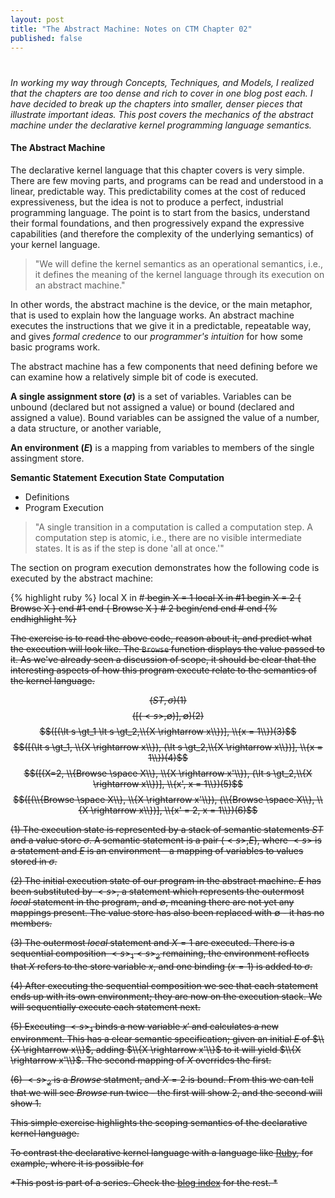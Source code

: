 ```yaml
---
layout: post
title: "The Abstract Machine: Notes on CTM Chapter 02"
published: false
---
```

# 

*In working my way through Concepts, Techniques, and Models, I realized that the chapters are too dense and rich to cover in one blog post each. I have decided to break up the chapters into smaller, denser pieces that illustrate important ideas. This post covers the mechanics of the abstract machine under the declarative kernel programming language semantics.*

#### The Abstract Machine

The declarative kernel language that this chapter covers is very simple. There are few moving parts, and programs can be read and understood in a linear, predictable way. This predictability comes at the cost of reduced expressiveness, but the idea is not to produce a perfect, industrial programming language. The point is to start from the basics, understand their formal foundations, and then progressively expand the expressive capabilities (and therefore the complexity of the underlying semantics) of your kernel language.

> "We will define the kernel semantics as an operational semantics, i.e., it defines the meaning of the kernel language through its execution on an abstract machine."

In other words, the abstract machine is the device, or the main metaphor, that is used to explain how the language works. An abstract machine executes the instructions that we give it in a predictable, repeatable way, and gives _formal credence_ to our _programmer's intuition_ for how some basic programs work.

The abstract machine has a few components that need defining before we can examine how a relatively simple bit of code is executed.

**A single assignment store ($\sigma$)** is a set of variables. Variables can be unbound (declared but not assigned a value) or bound (declared and assigned a value). Bound variables can be assigned the value of a number, a data structure, or another variable,

**An environment ($E$)** is a mapping from variables to members of the single assingment store.

**Semantic Statement**
**Execution State**
**Computation**

* Definitions
* Program Execution

> "A single transition in a computation is called a computation step. A computation step is atomic, i.e., there are no visible intermediate states. It is as if the step is done 'all at once.'"

The section on program execution demonstrates how the following code is executed by the abstract machine:

{% highlight ruby %}
local X in #<s> begin
  X = 1
  local X in #<s>1 begin
    X = 2
    { Browse X }
  end #<s>1 end
  { Browse X } # <s>2 begin/end
end #<s> end
{% endhighlight %}

The exercise is to read the above code, reason about it, and predict what the execution will look like. The `Browse` function displays the value passed to it. As we've already seen a discussion of scope, it should be clear that the interesting aspects of how this program execute relate to the semantics of the kernel language.

$$(ST, \sigma)(1)$$
$$([(\lt s \gt, \emptyset)], \emptyset)(2)$$
$$([(\lt s \gt_1  \lt s \gt_2,\\{X \rightarrow x\\})], \\{x = 1\\})(3)$$
$$([(\lt s \gt_1, \\{X \rightarrow x\\}),  (\lt s \gt_2,\\{X \rightarrow x\\})], \\{x = 1\\})(4)$$
$$([(X=2, \\{Browse \space X\\}, \\{X \rightarrow x'\\}),  (\lt s \gt_2,\\{X \rightarrow x\\})], \\{x', x = 1\\})(5)$$
$$([(\\{Browse \space X\\}, \\{X \rightarrow x'\\}),  (\\{Browse \space X\\}, \\{X \rightarrow x\\})], \\{x' = 2, x = 1\\})(6)$$

$(1)$ The execution state is represented by a stack of semantic statements $ST$ and a value store $\sigma$. A semantic statement is a pair $(\lt s \gt,E)$, where $\lt s \gt$ is a statement and $E$ is an environment - a mapping of variables to values stored in $\sigma$.

$(2)$ The initial execution state of our program in the abstract machine. $E$ has been substituted by $\lt s \gt$, a statement which represents the outermost $local$ statement in the program, and $\emptyset$, meaning there are not yet any mappings present. The value store has also been replaced with $\emptyset$ - it has no members.

$(3)$ The outermost $local$ statement and $X = 1$ are executed. There is a sequential composition $\lt s \gt_1\lt s \gt_2$ remaining, the environment reflects that $X$ refers to the store variable $x$, and one binding ($x=1$) is added to $\sigma$.

$(4)$ After executing the sequential composition we see that each statement ends up with its own environment; they are now on the execution stack. We will sequentially execute each statement next.

$(5)$ Executing $\lt s \gt_1$ binds a new variable $x'$ and calculates a new environment. This has a clear semantic specification; given an initial $E$ of $\\{X \rightarrow x\\}$, adding $\\{X \rightarrow x'\\}$ to it will yield $\\{X \rightarrow x'\\}$. The second mapping of $X$ overrides the first.

$(6)$ $\lt s \gt_2$ is a $Browse$ statment, and $X = 2$ is bound. From this we can tell that we will see $Browse$ run twice - the first will show 2, and the second will show 1.

This simple exercise highlights the scoping semantics of the declarative kernel language. 

To contrast the declarative kernel language with a language like <a href="http://http://www.ruby-lang.org/">Ruby</a>, for example, where it is possible for 

*This post is part of a series. Check the <a href="/">blog index</a> for the rest. *
